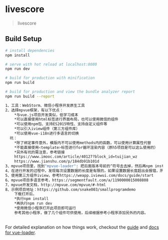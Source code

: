# livescore

> livescore

## Build Setup

``` bash
# install dependencies
npm install

# serve with hot reload at localhost:8080
npm run dev

# build for production with minification
npm run build

# build for production and view the bundle analyzer report
npm run build --report

1、工具：WebStorm、微信小程序开发原生工具
2、选择mpvue框架，有以下优点：
    *与vue.js项目开发类似，低学习成本
    *可以直接使用html标签进行界面布局，也可以使用微信的组件
    *可以使用npm包、支持ES2015特性、支持自定义组件等
    *可以引入iview组件（第三方组件库）
    *可以使用vue-i18n进行多语言的切换
  坑：
    *除了绑定事件意外，模版内不可以使用methods内的函数，可以使用计算属性代替
    *不能直接使用<template>标签进行for循环渲染内容（原h5项目是可以这么使用的）
    *另外有坑的需注意，参考链接
    https://www.imooc.com/article/40127?block_id=tuijian_wz
    https://www.jianshu.com/p/184db91b101d
3、mpvue项目里，找到"mpvue-loader": 把后面版本号前的^符号去去掉，然后再npm install，有^的话就会自动安装最新的包，兼容性有问题。
4、在进行开发的过程中，发现每次设置数据的长度是有限的，如果设置数据长度超出会报错，所以每次设置数据尽可能只设置有用到或有改变的数据。
5、使用第三方组件iview，参考https://weapp.iviewui.com/docs/guide/start
6、mpvue项目多语言参考，https://segmentfault.com/a/1190000015008808
7、mpvue开发文档，http://mpvue.com/mpvue/#-html
8、示例项目地址：https://github.com/snake003/smallprogramdemo
    下载打开后，
    *执行npm install
    *再执行npm run dev
    *使用微信小程序打开此项目即可运行
    参考其他小程序，做了几个组件可供使用，后续根据参考小程序添加另外的内容。
    
```

For detailed explanation on how things work, checkout the [guide](http://vuejs-templates.github.io/webpack/) and [docs for vue-loader](http://vuejs.github.io/vue-loader).

